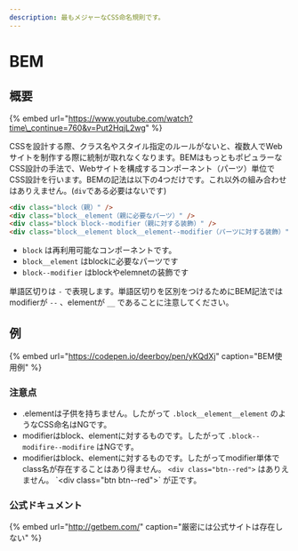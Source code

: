 ```yaml
---
description: 最もメジャーなCSS命名規則です。
---
```


# BEM

## 概要

{% embed url="https://www.youtube.com/watch?time\_continue=760&v=Put2HqjL2wg" %}

CSSを設計する際、クラス名やスタイル指定のルールがないと、複数人でWebサイトを制作する際に統制が取れなくなります。BEMはもっともポピュラーなCSS設計の手法で、Webサイトを構成するコンポーネント（パーツ）単位でCSS設計を行います。BEMの記法は以下の4つだけです。これ以外の組み合わせはありえません。(`div`である必要はないです)

```html
<div class="block（親）" />
<div class="block__element（親に必要なパーツ）" />
<div class="block block--modifier（親に対する装飾）" />
<div class="block__element block__element--modifier（パーツに対する装飾）" />
```

* `block` は再利用可能なコンポーネントです。
* `block__element` はblockに必要なパーツです
* `block--modifier` はblockやelemnetの装飾です

単語区切りは `-` で表現します。単語区切りを区別をつけるためにBEM記法ではmodifierが `--` 、elementが `__` であることに注意してください。

## 例

{% embed url="https://codepen.io/deerboy/pen/yKQdXj" caption="BEM使用例" %}

### 注意点

* .elementは子供を持ちません。したがって `.block__element__element` のようなCSS命名はNGです。
* modifierはblock、elementに対するものです。したがって `.block--modifire--modifire` はNGです。
* modifierはblock、elementに対するものです。したがってmodifier単体でclass名が存在することはあり得ません。 `<div class="btn--red">` はありえません。 \`&lt;div class="btn btn--red"&gt;\` が正です。

### 公式ドキュメント

{% embed url="http://getbem.com/" caption="厳密には公式サイトは存在しない" %}
